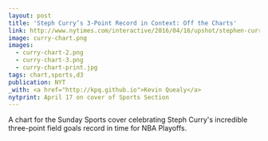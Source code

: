 ```yaml
---
layout: post
title: 'Steph Curry’s 3-Point Record in Context: Off the Charts'
link: http://www.nytimes.com/interactive/2016/04/16/upshot/stephen-curry-golden-state-warriors-3-pointers.html
image: curry-chart.png
images:
  - curry-chart-2.png
  - curry-chart-3.png
  - curry-chart-print.jpg
tags: chart,sports,d3
publication: NYT
_with: <a href="http://kpq.github.io">Kevin Quealy</a>
nytprint: April 17 on cover of Sports Section
---
```


A chart for the Sunday Sports cover celebrating Steph Curry's incredible three-point field goals record in time for NBA Playoffs.
